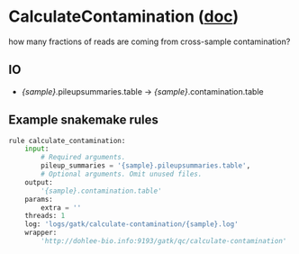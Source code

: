 # CalculateContamination ([doc](https://software.broadinstitute.org/gatk/documentation/tooldocs/current/org_broadinstitute_hellbender_tools_walkers_contamination_CalculateContamination.php))

how many fractions of reads are coming from cross-sample contamination?

## IO

- *{sample}*.pileupsummaries.table -> *{sample}*.contamination.table

## Example snakemake rules

```python
rule calculate_contamination:
    input:
        # Required arguments.
        pileup_summaries = '{sample}.pileupsummaries.table',
        # Optional arguments. Omit unused files.
    output:
        '{sample}.contamination.table'
    params:
        extra = ''
    threads: 1
    log: 'logs/gatk/calculate-contamination/{sample}.log'
    wrapper:
        'http://dohlee-bio.info:9193/gatk/qc/calculate-contamination'
```
